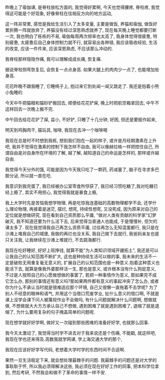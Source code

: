 昨晚上了瑜伽课, 是脊柱放松方面的, 我觉得好累啊, 今天也觉得腰疼, 脊柱疼, 我觉得这可能是个好现象, 好像脊柱在往相反方向的地方运动, 

这一阵非常累, 感觉是我给生活引入了太多变量, 主要是做饭, 养猫和瑜伽, 做饭好累折腾一阵就放弃了, 养猫没有经过深思熟虑就养了, 现在每天晚上睡觉都要打断一次, 我也明白了栋栋的不易, 瑜伽每周两次频率也太高了, 我身体觉得很疲惫, 特别疲惫, 太疲惫后自己身体控制力就不行, 就容易出各种错, 我应该吸收经验, 生活的改变, 应该一件件来, 应该深思熟虑, 不应该那么冲动的. 

我脊柱那样隐隐作痛, 我可以理解成成长痛, 恢复痛. 

据说脊柱侧弯恢复后, 会恢复一点点身高. 如果大腿上的肉肉少一点了, 也能增加些身高.

花花昨晚不跟我睡了, 它睡椅子上, 抱过来它到处闻一闻又跳走了. 我还是抱着小熊小兔睡的 

今天中午把猫粮和猫砂铲搬回去, 顺便给花花铲屎, 晚上时把航空箱拿回去, 中午不这样回去一次晚上搬不完.

中午回去给花花铲了屎, 盆小, 不好铲, 只睡了十几分钟, 好困, 但还是要振作起来, 

明天到鸡胸肉干, 猫玩具, 咖啡, 我现在去冲一个咖啡喝

我现在总是时不时想到我栋, 想到我们抱在一起的样子, 或许是月经期激素在上升吧, 我并不觉得在激素的控制下我怎样不自由, 我可以像赫拉格一样把控住自己, 所谓自由是对自身所在环境的了解, 越了解, 越知道自己的命运是怎样的, 那样或许越自由.

我觉得今天分外的饿, 可能是因为今天我只吃了一颗药, 药减量了, 脑子在寻求多巴胺分泌, 所以就一直在吃. 

我意识到我完蛋了, 我已经被办公室零食所俘获了, 我已经习惯吃糖了,我对吃糖已经上瘾了, 其实不用担心, 我觉得我就是暴食上瘾, 

我上大学时先是苦恼我想学物理, 再是吃惊我连基础的高数物理都学不会, 还学什么理论物理, 再接着是迷茫, 摆烂, 想死, 持续性想死, 又没死成, 因为原来对自己的定位就是想做研究, 现在看到自己资质那么平庸, "做对人类有贡献的科学家"幻梦破灭, 我不知道还要为什么活下去, 后来觉得当普通人也能成, 于是慢慢补, 但欠的课太多了. 现在我觉得我自己再怎么资质平庸, 过往再怎么无知混蛋都行, 我只是在沙滩上堆我自己的城堡, 我做的再烂也没关系,  我自己做下去就行, 我爸妈亲友也是只关注我, 让我继续在沙滩上堆就行, 不去跳海都行.

我现在吃好睡好, 好好上班挣钱, 就算不能"为人类知识领域开疆拓土", 我还是可以让我自己的认知范围不断扩大, 这也是种持续生活可以做的事, 我未来的生活不一定是破败无用重复毫无意义的, 扩展自己的认知范围也是一种意义.抱着这种意义也能活下去, 就算是像我外婆那样活一生, 那也是意义, 或许根本没有什么狗屁意义, 不过是人按照自己的心愿做想做的事罢了, 若把一种事情作为意义, 那如果完不成它怎么办, 那别的事情还有意义吗?那如果两件都有意义的事起冲突了怎么办, 或者你为什么不承认当时就是很难适应那个环境, 自己又很懒一直拖着不去学呢? 为了别人不经意的眼神和语气, 并用这个当借口荒废学业, 扯什么意义的借口啊, 不就是课上没学会课下问人被蔑视作业不会做吗, 有什么问题就解决什么问题啊, 想做就做, 不想做就大大方方承认自己不想做, 遇到困难了就是遇到困难了, 退缩了就是退缩了, 为什么要用复杂的句子掩盖简单的问题呢.

现在想学就好好学啊, 做好又一次碰到那些困难的准备好好学, 也就那么回事.

我今天太激动了, 我觉得当时学不进去对于我来说还是个伤痛, 不能戳, 就这样吧, 我现在学也还来得及.高数我就学网课, 学上海交通大学的那个, 

我现在应该好好学写代码, 老想着大学时学的东西时间不合适啊.

果然一旦生活稳定下来, 就会想处理最棘手的问题. 我最棘手的问题还是对大学的事耿耿于怀, 所以我必须得解决这些, 我必须在现在好好工作的同事, 把本科学位拿到, 然后考研, 不然我会和做不了革命的事情一样不安.








